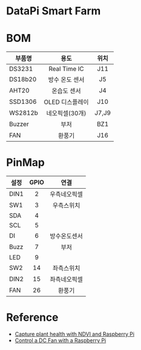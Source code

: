 # DataPi Smart Farm

# BOM   
|부품명|용도|위치|
|---|:---:|:---:|
|DS3231|Real Time IC|J11|
|DS18b20|방수 온도 센서|J5|
|AHT20|온습도 센서|J4|
|SSD1306|OLED 디스플레이|J10|
|WS2812b|네오픽셀(30개)|J7,J9|
|Buzzer|부저|BZ1|
|FAN|환풍기|J16|


# PinMap 
|설정|GPIO|연결|
|---|:-:|:---:|
|DIN1|2|우측네오픽셀|
|SW1|3|우측스위치|
|SDA|4|
|SCL|5|
|DI|6|방수온도센서|
|Buzz|7|부저|
|LED|9||
|SW2|14|좌측스위치|
|DIN2|15|좌측네오픽셀|
|FAN|26|환풍기|







# Reference 
- [Capture plant health with NDVI and Raspberry Pi](https://projects.raspberrypi.org/en/projects/astropi-ndvi/0)
- [Control a DC Fan with a Raspberry Pi](https://www.digikey.com/en/maker/projects/control-a-dc-fan-with-a-raspberry-pi/f3fa09ab84c049d08474b625bee8d8f2)
